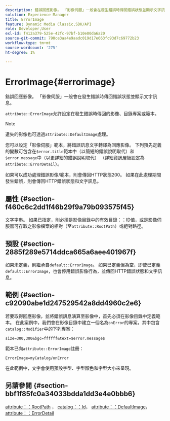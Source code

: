 ```yaml
---
description: 錯誤回應影像。 「影像伺服」一般會在發生錯誤時傳回錯誤狀態並顯示文字訊息。
solution: Experience Manager
title: ErrorImage
feature: Dynamic Media Classic,SDK/API
role: Developer,User
exl-id: f412a379-525e-42fc-97bf-b10e00da6a20
source-git-commit: 790ce3aa4e9aadc019d17e663fc93d7c69772b23
workflow-type: tm+mt
source-wordcount: '275'
ht-degree: 1%

---
```


# ErrorImage{#errorimage}

錯誤回應影像。 「影像伺服」一般會在發生錯誤時傳回錯誤狀態並顯示文字訊息。

`attribute::ErrorImage`允許設定在發生錯誤時傳回的影像、目錄專案或範本。

>[!NOTE]
>
>遺失的影像也可透過`attribute::DefaultImage`處理。

您可以設定「影像伺服」範本，將錯誤訊息文字轉譯為回應影像。 下列預先定義的變數可包含在`$error.title`範本中（以簡短的錯誤說明取代）和`$error.message`中（以更詳細的錯誤說明取代） （詳細資訊層級設定為`attribute::ErrorDetail`）。

如果可以成功處理錯誤影像/範本，則會傳回HTTP狀態200。 如果在此處理期間發生錯誤，則會傳回HTTP錯誤狀態和文字訊息。

## 屬性 {#section-f460c6c2dd1f46b29f9a79b093575f45}

文字字串。 如果已指定，則必須是影像目錄中的有效目錄：：ID值，或是影像伺服器可存取之影像檔案的相對（至`attribute::RootPath`）或絕對路徑。

## 預設 {#section-2885f289e5714ddca665a6aee401967f}

如果未定義，則繼承自`default::ErrorImage`。 如果已定義但為空，即使已定義`default::ErrorImage`，也會停用錯誤影像行為，並傳回HTTP錯誤狀態和文字訊息。

## 範例 {#section-c92090abe1d247529542a8dd4960c2e6}

若要取得回應影像，並將錯誤訊息演算至影像中，首先必須在影像目錄中定義範本。 在此案例中，我們會在影像目錄中建立一個名為`onError`的專案，其中包含`catalog::Modifier`中的下列專案：

`size=300,300&bgc=ffffff&text=$error.message$`

範本已向`attribute::ErrorImage`註冊：

`ErrorImage=myCatalog/onError`

在此範例中，文字會使用預設字型、字型顏色和字型大小來呈現。

## 另請參閱 {#section-bbf1f85fc0a34033bdda1dd3e4e0bbb6}

[attribute：：RootPath](../../../../../is-api/image-catalog/image-serving-api-ref/c-image-catalog-reference/c-attributes-reference/r-rootpath.md#reference-17d57e5967be403b8408fa7214017494) ， [catalog：：Id](/help/aem-is-ir-api/is-api/image-catalog/image-serving-api-ref/c-image-catalog-reference/c-image-svg-data-reference/c-image-data-reference/r-id-cat.md)， [attribute：：DefaultImage](../../../../../is-api/image-catalog/image-serving-api-ref/c-image-catalog-reference/c-attributes-reference/r-is-cat-defaultimage.md#reference-8e9900e129f54ed68462a3c2fc3bc433)， [attribute：：ErrorDetail](../../../../../is-api/image-catalog/image-serving-api-ref/c-image-catalog-reference/c-attributes-reference/r-errordetail.md#reference-4987c8cddcba4c88960170e49cafc561)
